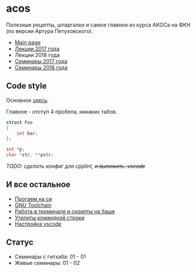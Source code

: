 # acos

Полезные рецепты, шпаргалки и самое главное из курса АКОСа на ФКН (по версии Артура Петуховского).

- [Main page](https://caos.ejudge.ru/)
- [Лекции 2017 года](https://github.com/hseos/hseos-course/tree/master/2017/00-lectures)
- Лекции 2018 года
- [Семинары 2017 года](https://github.com/hseos/hseos-course/tree/master/2017)
- [Семинары 2018 года](https://github.com/hseos/hseos-course/tree/master/2018)

## Code style

Основное [здесь](https://caos.ejudge.ru/style.html).

Главное - отступ 4 пробела, никаких табов.

```C
struct Foo
{
    int bar;
};

int *p;
char *str, **pstr;
```

_TODO: сделать конфиг для cpplint, ~~и выложить .vscode~~_

## И все остальное

* [Прогаем на си](c.md)
* [GNU Toolchain](gnu.md)
* [Работа в терминале и скрипты на баше](shell.md)
* [Утилиты командной строки](tools.md)
* [Настройка vscode](vscode.md)

## Статус

* Семинары с гитхаба: 01 - 01
* Живые семинары: 01 - 02